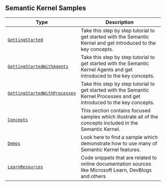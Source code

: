 ## Semantic Kernel Samples

| Type                                                                      | Description                                                                                                                 |
| ------------------------------------------------------------------------- | --------------------------------------------------------------------------------------------------------------------------- |
| [`GettingStarted`](./GettingStarted/README.md)                            | Take this step by step tutorial to get started with the Semantic Kernel and get introduced to the key concepts.             |
| [`GettingStartedWithAgents`](./GettingStartedWithAgents/README.md)        | Take this step by step tutorial to get started with the Semantic Kernel Agents and get introduced to the key concepts.      |
| [`GettingStartedWithProcesses`](./GettingStartedWithProcesses/README.md)  | Take this step by step tutorial to get started with the Semantic Kernel Processes and get introduced to the key concepts.   |
| [`Concepts`](./Concepts/README.md)                                        | This section contains focused samples which illustrate all of the concepts included in the Semantic Kernel.                 |
| [`Demos`](./Demos/README.md)                                              | Look here to find a sample which demonstrate how to use many of Semantic Kernel features.                                   |
| [`LearnResources`](./LearnResources/README.md)                            | Code snippets that are related to online documentation sources like Microsoft Learn, DevBlogs and others                    |
